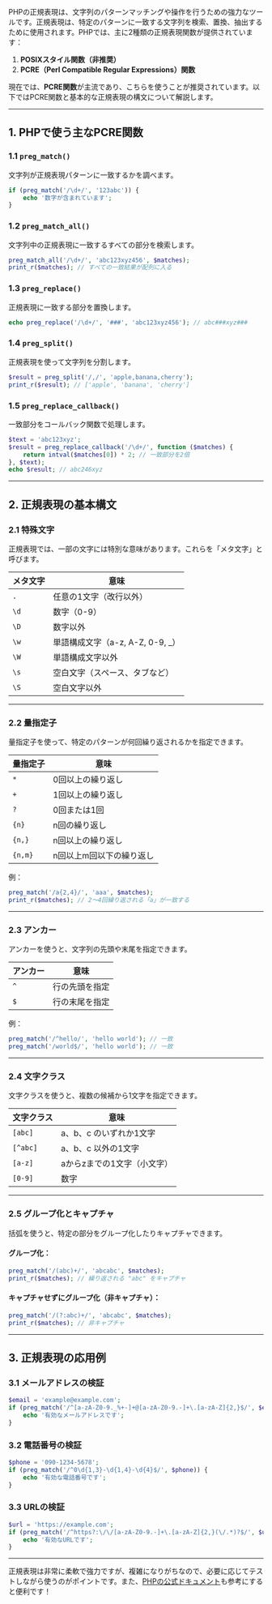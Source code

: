 PHPの正規表現は、文字列のパターンマッチングや操作を行うための強力なツールです。正規表現は、特定のパターンに一致する文字列を検索、置換、抽出するために使用されます。PHPでは、主に2種類の正規表現関数が提供されています：

1. **POSIXスタイル関数（非推奨）**
2. **PCRE（Perl Compatible Regular Expressions）関数**

現在では、**PCRE関数**が主流であり、こちらを使うことが推奨されています。以下ではPCRE関数と基本的な正規表現の構文について解説します。

---

## **1. PHPで使う主なPCRE関数**

### 1.1 `preg_match()`  
文字列が正規表現パターンに一致するかを調べます。
```php
if (preg_match('/\d+/', '123abc')) {
    echo '数字が含まれています';
}
```

### 1.2 `preg_match_all()`  
文字列中の正規表現に一致するすべての部分を検索します。
```php
preg_match_all('/\d+/', 'abc123xyz456', $matches);
print_r($matches); // すべての一致結果が配列に入る
```

### 1.3 `preg_replace()`  
正規表現に一致する部分を置換します。
```php
echo preg_replace('/\d+/', '###', 'abc123xyz456'); // abc###xyz###
```

### 1.4 `preg_split()`  
正規表現を使って文字列を分割します。
```php
$result = preg_split('/,/', 'apple,banana,cherry');
print_r($result); // ['apple', 'banana', 'cherry']
```

### 1.5 `preg_replace_callback()`  
一致部分をコールバック関数で処理します。
```php
$text = 'abc123xyz';
$result = preg_replace_callback('/\d+/', function ($matches) {
    return intval($matches[0]) * 2; // 一致部分を2倍
}, $text);
echo $result; // abc246xyz
```

---

## **2. 正規表現の基本構文**

### 2.1 特殊文字
正規表現では、一部の文字には特別な意味があります。これらを「メタ文字」と呼びます。

| メタ文字 | 意味                     |
|----------|--------------------------|
| `.`      | 任意の1文字（改行以外）  |
| `\d`     | 数字（0-9）              |
| `\D`     | 数字以外                 |
| `\w`     | 単語構成文字（a-z, A-Z, 0-9, _）|
| `\W`     | 単語構成文字以外         |
| `\s`     | 空白文字（スペース、タブなど） |
| `\S`     | 空白文字以外             |

---

### 2.2 量指定子
量指定子を使って、特定のパターンが何回繰り返されるかを指定できます。

| 量指定子 | 意味                  |
|----------|-----------------------|
| `*`      | 0回以上の繰り返し     |
| `+`      | 1回以上の繰り返し     |
| `?`      | 0回または1回          |
| `{n}`    | n回の繰り返し         |
| `{n,}`   | n回以上の繰り返し     |
| `{n,m}`  | n回以上m回以下の繰り返し |

例：
```php
preg_match('/a{2,4}/', 'aaa', $matches);
print_r($matches); // 2〜4回繰り返される「a」が一致する
```

---

### 2.3 アンカー
アンカーを使うと、文字列の先頭や末尾を指定できます。

| アンカー  | 意味             |
|-----------|------------------|
| `^`       | 行の先頭を指定   |
| `$`       | 行の末尾を指定   |

例：
```php
preg_match('/^hello/', 'hello world'); // 一致
preg_match('/world$/', 'hello world'); // 一致
```

---

### 2.4 文字クラス
文字クラスを使うと、複数の候補から1文字を指定できます。

| 文字クラス      | 意味                           |
|-----------------|--------------------------------|
| `[abc]`         | a、b、c のいずれか1文字       |
| `[^abc]`        | a、b、c 以外の1文字           |
| `[a-z]`         | aからzまでの1文字（小文字）   |
| `[0-9]`         | 数字                          |

---

### 2.5 グループ化とキャプチャ
括弧を使うと、特定の部分をグループ化したりキャプチャできます。

#### グループ化：
```php
preg_match('/(abc)+/', 'abcabc', $matches);
print_r($matches); // 繰り返される "abc" をキャプチャ
```

#### キャプチャせずにグループ化（非キャプチャ）：
```php
preg_match('/(?:abc)+/', 'abcabc', $matches);
print_r($matches); // 非キャプチャ
```

---

## **3. 正規表現の応用例**

### 3.1 メールアドレスの検証
```php
$email = 'example@example.com';
if (preg_match('/^[a-zA-Z0-9._%+-]+@[a-zA-Z0-9.-]+\.[a-zA-Z]{2,}$/', $email)) {
    echo '有効なメールアドレスです';
}
```

### 3.2 電話番号の検証
```php
$phone = '090-1234-5678';
if (preg_match('/^0\d{1,3}-\d{1,4}-\d{4}$/', $phone)) {
    echo '有効な電話番号です';
}
```

### 3.3 URLの検証
```php
$url = 'https://example.com';
if (preg_match('/^https?:\/\/[a-zA-Z0-9.-]+\.[a-zA-Z]{2,}(\/.*)?$/', $url)) {
    echo '有効なURLです';
}
```

---

正規表現は非常に柔軟で強力ですが、複雑になりがちなので、必要に応じてテストしながら使うのがポイントです。また、[PHPの公式ドキュメント](https://www.php.net/manual/ja/ref.pcre.php)も参考にすると便利です！
